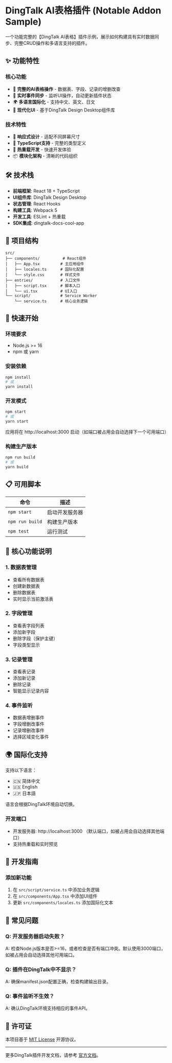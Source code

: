 # DingTalk AI表格插件 (Notable Addon Sample)

一个功能完整的【DingTalk AI表格】插件示例，展示如何构建具有实时数据同步、完整CRUD操作和多语言支持的插件。

## ✨ 功能特性

### 核心功能
- 🎯 **完整的AI表格操作** - 数据表、字段、记录的增删改查
- 🔄 **实时事件同步** - 监听UI操作，自动更新插件状态
- 🌍 **多语言国际化** - 支持中文、英文、日文
- 🎨 **现代化UI** - 基于DingTalk Design Desktop组件库

### 技术特性
- 📱 **响应式设计** - 适配不同屏幕尺寸
- 🔧 **TypeScript支持** - 完整的类型定义
- 🚀 **热重载开发** - 快速开发体验
- 📦 **模块化架构** - 清晰的代码组织

## 🛠️ 技术栈

- **前端框架**: React 18 + TypeScript
- **UI组件库**: DingTalk Design Desktop
- **状态管理**: React Hooks
- **构建工具**: Webpack 5
- **开发工具**: ESLint + 热重载
- **SDK集成**: dingtalk-docs-cool-app

## 📁 项目结构

```
src/
├── components/          # React组件
│   ├── App.tsx         # 主应用组件
│   ├── locales.ts      # 国际化配置
│   └── style.css       # 样式文件
├── entries/            # 入口文件
│   ├── script.tsx      # 脚本入口
│   └── ui.tsx          # UI入口
└── script/             # Service Worker
    └── service.ts      # 核心业务逻辑
```

## 🚀 快速开始

### 环境要求
- Node.js >= 16
- npm 或 yarn

### 安装依赖
```bash
npm install
# 或
yarn install
```

### 开发模式
```bash
npm start
# 或
yarn start
```
应用将在 http://localhost:3000 启动（如端口被占用会自动选择下一个可用端口）

### 构建生产版本
```bash
npm run build
# 或
yarn build
```

## 📋 可用脚本

| 命令 | 描述 |
|------|------|
| `npm start` | 启动开发服务器 |
| `npm run build` | 构建生产版本 |
| `npm test` | 运行测试 |

## 🎯 核心功能说明

### 1. 数据表管理
- 查看所有数据表
- 创建新数据表
- 删除数据表
- 实时显示当前激活表

### 2. 字段管理
- 查看表字段列表
- 添加新字段
- 删除字段（保护主键）
- 字段类型显示

### 3. 记录管理
- 查看表记录
- 添加新记录
- 删除记录
- 智能显示记录内容

### 4. 事件监听
- 数据表增删事件
- 字段增删改事件
- 记录增删改事件
- 选择区域变化事件

## 🌍 国际化支持

支持以下语言：
- 🇨🇳 简体中文
- 🇺🇸 English
- 🇯🇵 日本語

语言会根据DingTalk环境自动切换。

### 开发端口
- 开发服务器: http://localhost:3000 （默认端口，如被占用会自动选择其他端口）
- 支持热重载和实时预览

## 📝 开发指南

### 添加新功能
1. 在 `src/script/service.ts` 中添加业务逻辑
2. 在 `src/components/App.tsx` 中添加UI组件
3. 更新 `src/components/locales.ts` 添加国际化文本

## 🐛 常见问题

### Q: 开发服务器启动失败？
A: 检查Node.js版本是否>=16，或者检查是否有端口冲突。默认使用3000端口，如被占用会自动选择其他可用端口。

### Q: 插件在DingTalk中不显示？
A: 确保manifest.json配置正确，检查构建输出目录。

### Q: 事件监听不生效？
A: 确认DingTalk环境支持相应的事件API。

## 📄 许可证

本项目基于 [MIT License](./LICENSE) 开源协议。

---

更多DingTalk插件开发文档，请参考 [官方文档](https://alidocs.dingtalk.com/i/nodes/R4GpnMqJzOP0oLp6sXPBmZxx8Ke0xjE3?utm_scene=team_space&utm_medium=dingdoc_doc_plugin_card&utm_source=dingdoc_doc)。